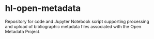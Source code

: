 # hl-open-metadata
Repository for code and Jupyter Notebook script supporting processing and upload of bibliographic metadata files associated with the Open Metadata Project. 
